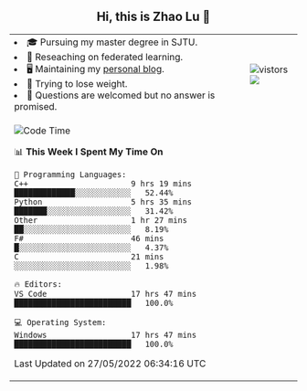 <h2 align="center"> Hi, this is Zhao Lu 👋</h2>

<table style="overflow:hidden;">
    <tr> 
        <td>
            <li>🎓 Pursuing my master degree in SJTU.</li>
            <li>🌱 Reseaching on federated learning.</li>
            <li>🖥️ Maintaining my <a href="https://ifarewell.xyz">personal blog</a>.</li>
            <li>💪 Trying to lose weight.</li>
            <li>💬 Questions are welcomed but no answer is promised.</li> 
        </td>
        <td>
            <img src="https://visitor-badge.glitch.me/badge?page_id=ifarewell" alt="vistors" />
        <br>
          <img src="https://github-readme-stats.vercel.app/api?username=ifarewell&theme=graywhite&hide=prs,contribs&show_icons=true&hide_border=true&icon_color=CE1D2D&text_color=718096&bg_color=ffffff&hide_title=true" />
        </td>
    </tr>
    <tr>
        <td colspan="2">
            
<!--START_SECTION:waka-->
![Code Time](http://img.shields.io/badge/Code%20Time-164%20hrs%2050%20mins-blue)

📊 **This Week I Spent My Time On** 

```text
💬 Programming Languages: 
C++                      9 hrs 19 mins       █████████████░░░░░░░░░░░░   52.44% 
Python                   5 hrs 35 mins       ███████░░░░░░░░░░░░░░░░░░   31.42% 
Other                    1 hr 27 mins        ██░░░░░░░░░░░░░░░░░░░░░░░   8.19% 
F#                       46 mins             █░░░░░░░░░░░░░░░░░░░░░░░░   4.37% 
C                        21 mins             ░░░░░░░░░░░░░░░░░░░░░░░░░   1.98%

🔥 Editors: 
VS Code                  17 hrs 47 mins      █████████████████████████   100.0%

💻 Operating System: 
Windows                  17 hrs 47 mins      █████████████████████████   100.0%

```


 Last Updated on 27/05/2022 06:34:16 UTC
<!--END_SECTION:waka-->
            
</td></tr>
</table>

